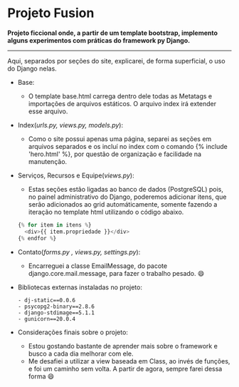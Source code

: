 # Projeto Fusion 
****Projeto ficcional onde, a partir de um template bootstrap, implemento alguns experimentos com práticas do framework py Django.****

<hr>Aqui, separados por seções do site, explicarei, de forma superficial, o uso do Django nelas.

- Base:
  - O template base.html carrega dentro dele todas as Metatags e importações de arquivos estáticos. O arquivo index irá extender esse arquivo. 

- Index(*urls.py, views.py, models.py*):
  - Como o site possui apenas uma página, separei as seções em arquivos separados e os incluí no index com o comando {% include 'hero.html' %}, por questão de organização e facilidade na manutenção.

- Serviços, Recursos e Equipe(*views.py*):
  - Estas seções estão ligadas ao banco de dados (PostgreSQL) pois, no painel administrativo do Django, poderemos adicionar itens, que serão  adicionados ao grid automáticamente, somente fazendo a iteração no template html utilizando o código abaixo.
  ```python
  {% for item in itens %}
    <div>{{ item.propriedade }}</div>
  {% endfor %}
  ```
- Contato(*forms.py , views.py, settings.py*):
  -	Encarreguei a classe EmailMessage, do pacote django.core.mail.message, para fazer o trabalho pesado. :smile:

- Bibliotecas externas instaladas no projeto:
    ```
    - dj-static==0.0.6
    - psycopg2-binary==2.8.6
    - django-stdimage==5.1.1
    - gunicorn==20.0.4
    ```
- Considerações finais sobre o projeto:
  - Estou gostando bastante de aprender mais sobre o framework e busco a cada dia melhorar com ele. 
  - Me desafiei a utilizar a view baseada em Class, ao invés de funções, e foi um caminho sem volta. A partir de agora, sempre farei dessa forma :smile:
